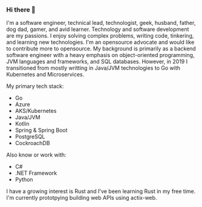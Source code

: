 ### Hi there 👋

I'm a software engineer, technical lead, technologist, geek, husband, father, dog dad, gamer, and avid learner. Technology and software development are my passions. I enjoy solving complex problems, writing code, tinkering, and learning new technologies. I'm an opensource advocate and would like to contribute more to opensource. My background is primarily as a backend software engineer with a heavy emphasis on object-oriented programming, JVM languages and frameworks, and SQL databases. However, in 2019 I transitioned from mostly writting in Java/JVM technologies to Go with Kubernetes and Microservices. 

My primary tech stack:

* Go
* Azure
* AKS/Kubernetes
* Java/JVM
* Kotlin
* Spring & Spring Boot
* PostgreSQL
* CockroachDB

Also know or work with:

* C#
* .NET Framework
* Python

I have a growing interest is Rust and I've been learning Rust in my free time. I'm currently prototpying building web APIs using actix-web.

<!--
**jkratz55/jkratz55** is a ✨ _special_ ✨ repository because its `README.md` (this file) appears on your GitHub profile.

Here are some ideas to get you started:

- 🔭 I’m currently working on ...
- 🌱 I’m currently learning ...
- 👯 I’m looking to collaborate on ...
- 🤔 I’m looking for help with ...
- 💬 Ask me about ...
- 📫 How to reach me: ...
- 😄 Pronouns: ...
- ⚡ Fun fact: ...
-->
